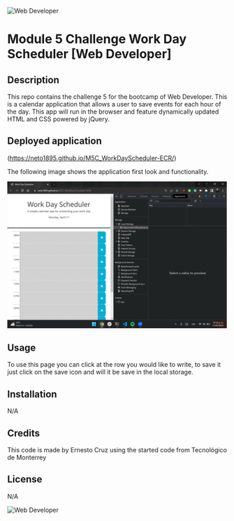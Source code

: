 ![Web Developer](https://img.shields.io/badge/bootcamp-Web%20Developer-red)
# Module 5 Challenge Work Day Scheduler [Web Developer]

## Description

This repo contains the challenge 5 for the bootcamp of Web Developer.
This is a calendar application that allows a user to save events for each hour of the day. This app will run in the browser and feature dynamically updated HTML and CSS powered by jQuery.

## Deployed application 

(https://neto1895.github.io/M5C_WorkDayScheduler-ECR/)

The following image shows the application first look and functionality.

![Quiz page demo](./assets/images/deployedpage.gif)


## Usage

To use this page you can click at the row you would like to write, to save it just click on the save icon and will it be save in the local storage.  


## Installation

N/A

## Credits

This code is made by Ernesto Cruz using the started code from Tecnológico de Monterrey

## License

N/A

![Web Developer](https://img.shields.io/badge/bootcamp-Web%20Developer-red)